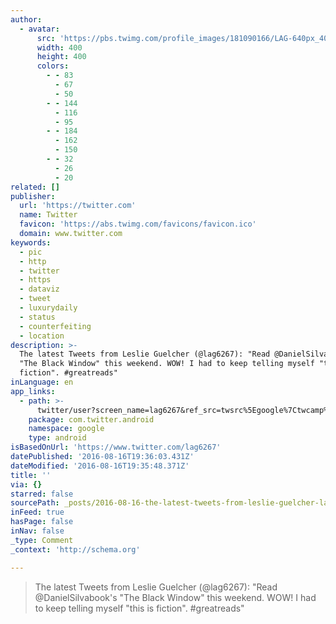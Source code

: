```yaml
---
author:
  - avatar:
      src: 'https://pbs.twimg.com/profile_images/181090166/LAG-640px_400x400.jpg'
      width: 400
      height: 400
      colors:
        - - 83
          - 67
          - 50
        - - 144
          - 116
          - 95
        - - 184
          - 162
          - 150
        - - 32
          - 26
          - 20
related: []
publisher:
  url: 'https://twitter.com'
  name: Twitter
  favicon: 'https://abs.twimg.com/favicons/favicon.ico'
  domain: www.twitter.com
keywords:
  - pic
  - http
  - twitter
  - https
  - dataviz
  - tweet
  - luxurydaily
  - status
  - counterfeiting
  - location
description: >-
  The latest Tweets from Leslie Guelcher (@lag6267): "Read @DanielSilvabook's
  "The Black Window" this weekend. WOW! I had to keep telling myself "this is
  fiction". #greatreads"
inLanguage: en
app_links:
  - path: >-
      twitter/user?screen_name=lag6267&ref_src=twsrc%5Egoogle%7Ctwcamp%5Eandroidseo%7Ctwgr%5Eprofile
    package: com.twitter.android
    namespace: google
    type: android
isBasedOnUrl: 'https://www.twitter.com/lag6267'
datePublished: '2016-08-16T19:36:03.431Z'
dateModified: '2016-08-16T19:35:48.371Z'
title: ''
via: {}
starred: false
sourcePath: _posts/2016-08-16-the-latest-tweets-from-leslie-guelcher-lag6267-read-da.md
inFeed: true
hasPage: false
inNav: false
_type: Comment
_context: 'http://schema.org'

---
```

> The latest Tweets from Leslie Guelcher (@lag6267): "Read @DanielSilvabook's "The Black Window" this weekend. WOW! I had to keep telling myself "this is fiction". \#greatreads"